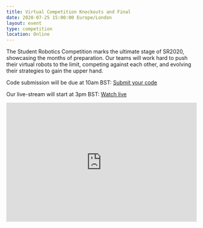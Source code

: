 ```yaml
---
title: Virtual Competition Knockouts and Final
date: 2020-07-25 15:00:00 Europe/London
layout: event
type: competition
location: Online
---
```


The Student Robotics Competition marks the ultimate stage of SR2020, showcasing the months of preparation. Our teams will work hard to push their virtual robots to the limit, competing against each other, and evolving their strategies to gain the upper hand.

Code submission will be due at 10am BST: [Submit your code](https://studentrobotics.org/code-submitter/)

Our live-stream will start at 3pm BST: [Watch live](https://youtu.be/xBPVqsb_Ydk)

<iframe title="Livestream of the Knockouts and Final" width="100%" height="315" src="https://www.youtube.com/embed/xBPVqsb_Ydk" frameborder="0" allow="accelerometer; autoplay; encrypted-media; gyroscope; picture-in-picture" allowfullscreen></iframe>
